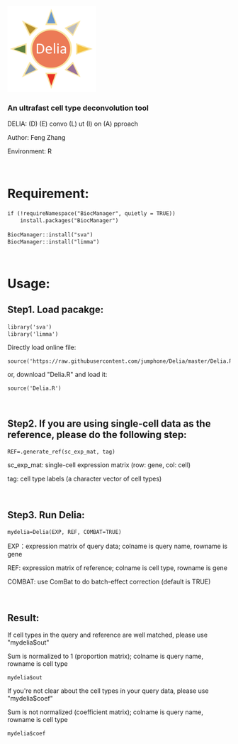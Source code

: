 <img src="https://github.com/jumphone/Delia/blob/master/img/Delia_LOGO.png" width="200">


### An ultrafast cell type deconvolution tool

DELIA: (D) (E) convo (L) ut (I) on (A) pproach

Author: Feng Zhang

Environment: R 

</br>

# Requirement:

    if (!requireNamespace("BiocManager", quietly = TRUE))
        install.packages("BiocManager")
        
    BiocManager::install("sva")
    BiocManager::install("limma")

</br>

# Usage:

## Step1. Load pacakge:

    library('sva')
    library('limma')
    
Directly load online file:

    source('https://raw.githubusercontent.com/jumphone/Delia/master/Delia.R')
    
or, download "Delia.R" and load it:
    
    source('Delia.R')
    
</br>

## Step2. If you are using single-cell data as the reference, please do the following step:
    
    REF=.generate_ref(sc_exp_mat, tag)
    
sc_exp_mat: single-cell expression matrix (row: gene, col: cell)

tag: cell type labels (a character vector of cell types)

</br>

## Step3. Run Delia:
    
    mydelia=Delia(EXP, REF, COMBAT=TRUE)      

EXP：expression matrix of query data; colname is query name, rowname is gene

REF: expression matrix of reference; colname is cell type, rowname is gene 

COMBAT: use ComBat to do batch-effect correction (default is TRUE)

</br>

## Result:   

If cell types in the query and reference are well matched, please use "mydelia$out"

Sum is normalized to 1 (proportion matrix); colname is query name, rowname is cell type

    mydelia$out
    
If you're not clear about the cell types in your query data, please use "mydelia$coef"
 
Sum is not normalized (coefficient matrix); colname is query name, rowname is cell type

    mydelia$coef
    
    
   

   



